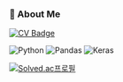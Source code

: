 ### 👧 About Me
[![CV Badge](https://img.shields.io/badge/CV-D14836?style=flat&logo=AwesomeLists&logoColor=white)](https://github.com/JuneSHYoo/JuneSHYoo/blob/main/cv_%EC%9C%A0%EC%8A%B9%ED%9D%AC.pdf)

![Python](https://img.shields.io/badge/Python-3776AB?style=flat-square&logo=Python&logoColor=white)
![Pandas](https://img.shields.io/badge/Pandas-150458?style=flat-square&logo=Pandas&logoColor=white)
![Keras](https://img.shields.io/badge/Keras-D00000?style=flat-square&logo=Keras&logoColor=white)

[![Solved.ac프로필](http://mazassumnida.wtf/api/mini/generate_badge?boj=juneyo0823)](https://solved.ac/juneyo0823)

<!--

아이콘코드 : https://simpleicons.org/

<!--
**JuneSHYoo/JuneSHYoo** is a ✨ _special_ ✨ repository because its `README.md` (this file) appears on your GitHub profile.

Here are some ideas to get you started:

- 🔭 I’m currently working on ...
- 🌱 I’m currently learning ...
- 👯 I’m looking to collaborate on ...
- 🤔 I’m looking for help with ...
- 💬 Ask me about ...
- 📫 How to reach me: ...
- 😄 Pronouns: ...
- ⚡ Fun fact: ...
-->
